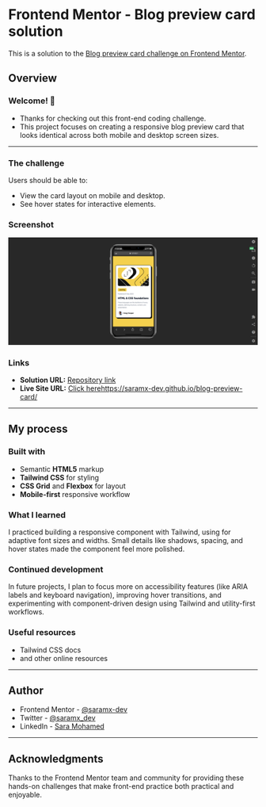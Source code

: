 
# Frontend Mentor - Blog preview card solution

This is a solution to the [Blog preview card challenge on Frontend Mentor](https://www.frontendmentor.io/challenges/blog-preview-card-ckPaj01IcS).  

## Overview

### Welcome! 👋
- Thanks for checking out this front-end coding challenge.  
- This project focuses on creating a responsive blog preview card that looks identical across both mobile and desktop screen sizes.

---
### The challenge
Users should be able to:
- View the card layout on mobile and desktop.
- See hover states for interactive elements.

### Screenshot
![](./design/screencapture-mobile-version.png)


### Links
- **Solution URL:** [Repository link](https://github.com/saramx-dev/blog-preview-card?tab=readme-ov-file)
- **Live Site URL:** [Click here]()https://saramx-dev.github.io/blog-preview-card/

---

## My process

### Built with

- Semantic **HTML5** markup  
- **Tailwind CSS** for styling  
- **CSS Grid** and **Flexbox** for layout  
- **Mobile-first** responsive workflow  

### What I learned
I practiced building a responsive component with Tailwind, using for adaptive font sizes and widths. Small details like shadows, spacing, and hover states made the component feel more polished.

### Continued development
In future projects, I plan to focus more on accessibility features (like ARIA labels and keyboard navigation), improving hover transitions, and experimenting with component-driven design using Tailwind and utility-first workflows.

### Useful resources
- Tailwind CSS docs    
- and other online resources

---

## Author
- Frontend Mentor - [@saramx-dev](https://www.frontendmentor.io/profile/saramx-dev)  
- Twitter - [@saramx_dev](https://x.com/saramx_dev)  
- LinkedIn - [Sara Mohamed](https://www.linkedin.com/in/saramx-dev/)  

---

## Acknowledgments
Thanks to the Frontend Mentor team and community for providing these hands-on challenges that make front-end practice both practical and enjoyable.
